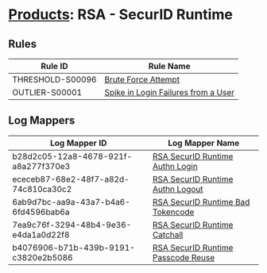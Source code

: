 # [Products](README.md): RSA - SecurID Runtime

## Rules

|Rule ID|Rule Name|
|----|----|
|THRESHOLD-S00096|[Brute Force Attempt](../rules/THRESHOLD-S00096.md)|
|OUTLIER-S00001|[Spike in Login Failures from a User](../rules/OUTLIER-S00001.md)|


## Log Mappers

|Log Mapper ID|Log Mapper Name|
|----|----|
|b28d2c05-12a8-4678-921f-a8a277f370e3|[RSA SecurID Runtime Authn Login](../mappings/b28d2c05-12a8-4678-921f-a8a277f370e3.md)|
|ececeb87-68e2-48f7-a82d-74c810ca30c2|[RSA SecurID Runtime Authn Logout](../mappings/ececeb87-68e2-48f7-a82d-74c810ca30c2.md)|
|6ab9d7bc-aa9a-43a7-b4a6-6fd4596bab6a|[RSA SecurID Runtime Bad Tokencode](../mappings/6ab9d7bc-aa9a-43a7-b4a6-6fd4596bab6a.md)|
|7ea9c76f-3294-48b4-9e36-e4da1a0d22f8|[RSA SecurID Runtime Catchall](../mappings/7ea9c76f-3294-48b4-9e36-e4da1a0d22f8.md)|
|b4076906-b71b-439b-9191-c3820e2b5086|[RSA SecurID Runtime Passcode Reuse](../mappings/b4076906-b71b-439b-9191-c3820e2b5086.md)|


